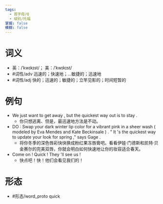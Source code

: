 ```yaml
---
tags:
  - 首字母/Q
  - 级别/托福
掌握: false
模糊: false
---
```

# 词义
- 英：/ˈkwɪkɪst/； 美：/ˈkwɪkɪst/
- #词性/adv  迅速的；快速地；…敏捷的；迅速地
- #词性/adj  快的；迅速的；敏捷的；立竿见影的；时间短暂的
# 例句
- We just want to get away , but the quickest way out is to stay .
	- 你只想逃离、但是，最迅速地方法是不动。
- DO : Swap your dark winter lip color for a vibrant pink in a sheer wash ( modeled by Eva Mendes and Kate Beckinsale ) . " It 's the quickest way to update your look for spring ," says Gage .
	- 将你冬季的深色唇彩快快换成粉红果冻唇膏吧。看看伊娃·门德斯和凯特·贝金赛尔的完美双唇，你就会明白如何快速地让你的妆容适合春天。
- Come on ! Quick ! They 'll see us !
	- 快点吧！快！他们会看见我们的！
# 形态
- #形态/word_proto quick
